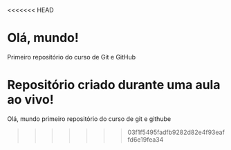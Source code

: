 <<<<<<< HEAD
# Olá, mundo!
 Primeiro repositório do curso de Git e GitHub

 Repositório criado durante uma aula ao vivo!
=======
Olá, mundo
 primeiro repositório do curso de git e githube
>>>>>>> 03f1f5495fadfb9282d82e4f93eaffd6e19fea34

